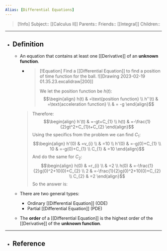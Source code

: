 ```yaml
---
Alias: [Differential Equations]
---
```

> [!Info]
> Subject:: [[Calculus II]]
> Parents:: 
> Friends:: [[Integral]]
> Children:: 
---
- ## Definition
	- An equation that contains at least one [[Derivative]] of an **unknown function**.
		- > [!Equation]
		  > Find a [[Differential Equation]] to find a position of time function for the ball.
		  > ![[Drawing 2023-02-19 01.35.23.excalidraw|200]]
		  > 
		  > We let the position function be $h(t)$:
		  > $$\begin{align}
	 h(t) & =\text{position function} \\
	 h''(t) & =\text{acceleration function} \\
	 & = -g
		\end{align}$$
		 > Therefore:
		> $$\begin{align}
	 h'(t) & =-gt+C_{1} \\
	 h(t) & =-\frac{1}{2}gt^2+C_{1}t+C_{2}
	 \end{align}$$
	    > Using the specifics from the problem we can find $C_{1}$:
	    > $$\begin{align}
	 h'(0) & =v_{i} \\
	 & =10 \\
	 h'(0) & =-g(0)+C_{1} \\
     10 & =-g(0)+C_{1} \\
	 C_{1} & =10
	 \end{align}$$
	    > And do the same for $C_{2}$:
	    > $$\begin{align}
	 h(0) & =r_{i} \\
	 & =2 \\
	 h(0) & =-\frac{1}{2}g(0)^2+10(0)+C_{2} \\
	 2 & =-\frac{1}{2}g(0)^2+10(0)+C_{2} \\
	 C_{2} & =2
	 \end{align}$$
	   > So the answer is:
	   > $$$$
	 
	- There are two general types:
		- Ordinary [[Differential Equation]] (ODE)
		- Partial [[Differential Equation]] (PDE)
	- The **order** of a [[Differential Equation]] is the highest order of the [[Derivative]] of the **unknown function**.
---
- ## Reference